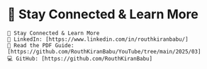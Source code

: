 # 📌 Stay Connected & Learn More
```javacript
📌 Stay Connected & Learn More
🔗 LinkedIn: [https://www.linkedin.com/in/routhkiranbabu/]
📄 Read the PDF Guide: [https://github.com/RouthKiranBabu/YouTube/tree/main/2025/03]
💻 GitHub: [https://github.com/RouthKiranBabu]
```
